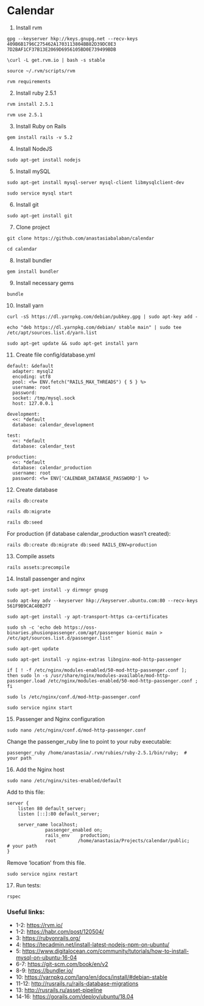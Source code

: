 # Calendar

1. Install rvm
```
gpg --keyserver hkp://keys.gnupg.net --recv-keys 409B6B1796C275462A1703113804BB82D39DC0E3 7D2BAF1CF37B13E2069D6956105BD0E739499BDB
```
```
\curl -L get.rvm.io | bash -s stable
```
```
source ~/.rvm/scripts/rvm
```
```
rvm requirements
```

2. Install ruby 2.5.1
```
rvm install 2.5.1
```
```
rvm use 2.5.1
```

3. Install Ruby on Rails
```
gem install rails -v 5.2
```

4. Install NodeJS
```
sudo apt-get install nodejs
```

5. Install mySQL
```
sudo apt-get install mysql-server mysql-client libmysqlclient-dev
```
```
sudo service mysql start
```

6. Install git
```
sudo apt-get install git
```

7. Clone project
```
git clone https://github.com/anastasiabalaban/calendar
```
```
cd calendar
```

8. Install bundler
```
gem install bundler
```

9. Install necessary gems
```
bundle
```

10. Install yarn
```
curl -sS https://dl.yarnpkg.com/debian/pubkey.gpg | sudo apt-key add -
```
```
echo "deb https://dl.yarnpkg.com/debian/ stable main" | sudo tee /etc/apt/sources.list.d/yarn.list
```
```
sudo apt-get update && sudo apt-get install yarn
```

11. Create file config/database.yml
```
default: &default
  adapter: mysql2
  encoding: utf8
  pool: <%= ENV.fetch("RAILS_MAX_THREADS") { 5 } %>
  username: root
  password:
  socket: /tmp/mysql.sock
  host: 127.0.0.1

development:
  <<: *default
  database: calendar_development

test:
  <<: *default
  database: calendar_test

production:
  <<: *default
  database: calendar_production
  username: root
  password: <%= ENV['CALENDAR_DATABASE_PASSWORD'] %>
```

12. Create database
```
rails db:create
```
```
rails db:migrate
```
```
rails db:seed
```
For production (if database calendar_production wasn’t created):
```
rails db:create db:migrate db:seed RAILS_ENV=production
```

13. Compile assets
```
rails assets:precompile
```

14. Install passenger and nginx
```
sudo apt-get install -y dirmngr gnupg
```
```
sudo apt-key adv --keyserver hkp://keyserver.ubuntu.com:80 --recv-keys 561F9B9CAC40B2F7
```
```
sudo apt-get install -y apt-transport-https ca-certificates
```
```
sudo sh -c 'echo deb https://oss-binaries.phusionpassenger.com/apt/passenger bionic main > /etc/apt/sources.list.d/passenger.list'
```
```
sudo apt-get update
```
```
sudo apt-get install -y nginx-extras libnginx-mod-http-passenger
```
```
if [ ! -f /etc/nginx/modules-enabled/50-mod-http-passenger.conf ]; then sudo ln -s /usr/share/nginx/modules-available/mod-http-passenger.load /etc/nginx/modules-enabled/50-mod-http-passenger.conf ; fi
```
```
sudo ls /etc/nginx/conf.d/mod-http-passenger.conf
```
```
sudo service nginx start
```

15. Passenger and Nginx configuration
```
sudo nano /etc/nginx/conf.d/mod-http-passenger.conf
```
Change the passenger_ruby line to point to your ruby executable:
```
passenger_ruby /home/anastasia/.rvm/rubies/ruby-2.5.1/bin/ruby;  # your path
```

16. Add the Nginx host
```
sudo nano /etc/nginx/sites-enabled/default
```
Add to this file:
```
server {
	listen 80 default_server;
	listen [::]:80 default_server;
	
	server_name localhost;
              passenger_enabled on;
              rails_env    production;
              root        /home/anastasia/Projects/calendar/public;   # your path
}
```
Remove ‘location’ from this file.
```
sudo service nginx restart
```

17. Run tests:
```
rspec
```

### Useful links:
- 1-2: https://rvm.io/ 
- 1-2: https://habr.com/post/120504/ 
- 3: https://rubyonrails.org/ 
- 4: https://tecadmin.net/install-latest-nodejs-npm-on-ubuntu/ 
- 5: https://www.digitalocean.com/community/tutorials/how-to-install-mysql-on-ubuntu-16-04 
- 6-7: https://git-scm.com/book/en/v2
- 8-9: https://bundler.io/
- 10: https://yarnpkg.com/lang/en/docs/install/#debian-stable 
- 11-12: http://rusrails.ru/rails-database-migrations 
- 13: http://rusrails.ru/asset-pipeline 
- 14-16: https://gorails.com/deploy/ubuntu/18.04
